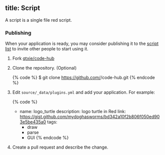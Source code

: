 title: Script
---

A script is a single file red script.

### Publishing

When your application is ready, you may consider publishing it to the [script list](/scripts) to invite other people to start using it. 

1. Fork [qtxie/code-hub]
2. Clone the repository. (Optional)

    {% code %}
    $ git clone https://github.com/<username>/code-hub.git
    {% endcode %}

3. Edit `source/_data/plugins.yml` and add your application. For example:

    {% code %}
    - name: logo_turtle
      description: logo turtle in Red
      link: https://gist.github.com/mydoghasworms/bd342a10f2b806f050ed903e5be435a0
      tags:
        - draw
        - parse
        - GUI
    {% endcode %}

4. Create a pull request and describe the change.

[qtxie/code-hub]: https://github.com/qtxie/code-hub